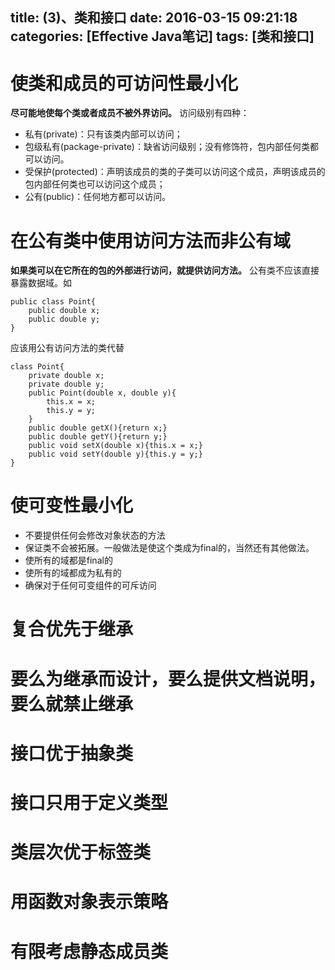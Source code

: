 title: (3)、类和接口
date: 2016-03-15 09:21:18
categories: [Effective Java笔记]
tags: [类和接口]
---

# 使类和成员的可访问性最小化

**尽可能地使每个类或者成员不被外界访问。**
访问级别有四种：
- 私有(private)：只有该类内部可以访问；
- 包级私有(package-private)：缺省访问级别；没有修饰符，包内部任何类都可以访问。
- 受保护(protected)：声明该成员的类的子类可以访问这个成员，声明该成员的包内部任何类也可以访问这个成员；
- 公有(public)：任何地方都可以访问。

# 在公有类中使用访问方法而非公有域

**如果类可以在它所在的包的外部进行访问，就提供访问方法。**
公有类不应该直接暴露数据域。如
```
public class Point{
	public double x;
	public double y;
}
```
应该用公有访问方法的类代替
```
class Point{
	private double x;
	private double y;
	public Point(double x, double y){
		this.x = x;
		this.y = y;
	}
	public double getX(){return x;}
	public double getY(){return y;}
	public void setX(double x){this.x = x;}
	public void setY(double y){this.y = y;}
}
```

# 使可变性最小化

- 不要提供任何会修改对象状态的方法
- 保证类不会被拓展。一般做法是使这个类成为final的，当然还有其他做法。
- 使所有的域都是final的
- 使所有的域都成为私有的
- 确保对于任何可变组件的可斥访问

# 复合优先于继承
# 要么为继承而设计，要么提供文档说明，要么就禁止继承
# 接口优于抽象类
# 接口只用于定义类型
# 类层次优于标签类
# 用函数对象表示策略
# 有限考虑静态成员类